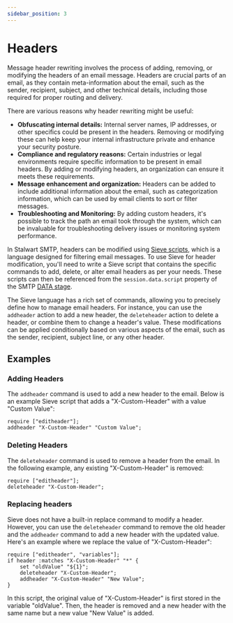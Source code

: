```yaml
---
sidebar_position: 3
---
```


# Headers

Message header rewriting involves the process of adding, removing, or modifying the headers of an email message. Headers are crucial parts of an email, as they contain meta-information about the email, such as the sender, recipient, subject, and other technical details, including those required for proper routing and delivery.

There are various reasons why header rewriting might be useful:

- **Obfuscating internal details:** Internal server names, IP addresses, or other specifics could be present in the headers. Removing or modifying these can help keep your internal infrastructure private and enhance your security posture.
- **Compliance and regulatory reasons:** Certain industries or legal environments require specific information to be present in email headers. By adding or modifying headers, an organization can ensure it meets these requirements.
- **Message enhancement and organization:** Headers can be added to include additional information about the email, such as categorization information, which can be used by email clients to sort or filter messages.
- **Troubleshooting and Monitoring:** By adding custom headers, it's possible to track the path an email took through the system, which can be invaluable for troubleshooting delivery issues or monitoring system performance.

In Stalwart SMTP, headers can be modified using [Sieve scripts](/docs/smtp/filter/sieve), which is a language designed for filtering email messages. To use Sieve for header modification, you'll need to write a Sieve script that contains the specific commands to add, delete, or alter email headers as per your needs. These scripts can then be referenced from the `session.data.script` property of the SMTP [DATA stage](/docs/smtp/inbound/data#sieve).

The Sieve language has a rich set of commands, allowing you to precisely define how to manage email headers. For instance, you can use the `addheader` action to add a new header, the `deleteheader` action to delete a header, or combine them to change a header's value. These modifications can be applied conditionally based on various aspects of the email, such as the sender, recipient, subject line, or any other header.

## Examples

### Adding Headers

The `addheader` command is used to add a new header to the email. Below is an example Sieve script that adds a "X-Custom-Header" with a value "Custom Value":

```sieve
require ["editheader"];
addheader "X-Custom-Header" "Custom Value";
```

### Deleting Headers

The `deleteheader` command is used to remove a header from the email. In the following example, any existing "X-Custom-Header" is removed:

```sieve
require ["editheader"];
deleteheader "X-Custom-Header";
```

### Replacing headers

Sieve does not have a built-in replace command to modify a header. However, you can use the `deleteheader` command to remove the old header and the `addheader` command to add a new header with the updated value. Here's an example where we replace the value of "X-Custom-Header":

```sieve
require ["editheader", "variables"];
if header :matches "X-Custom-Header" "*" {
    set "oldValue" "${1}";
    deleteheader "X-Custom-Header";
    addheader "X-Custom-Header" "New Value";
}
```

In this script, the original value of "X-Custom-Header" is first stored in the variable "oldValue". Then, the header is removed and a new header with the same name but a new value "New Value" is added.





